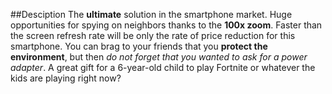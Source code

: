 ##Desciption
The **ultimate** solution in the smartphone market. Huge opportunities for spying on neighbors thanks to the **100x zoom**. Faster than the screen refresh rate will be only the rate of price reduction for this smartphone. You can brag to your friends that you **protect the environment**, but then *do not forget that you wanted to ask for a power adapter*. A great gift for a 6-year-old child to play Fortnite or whatever the kids are playing right now?